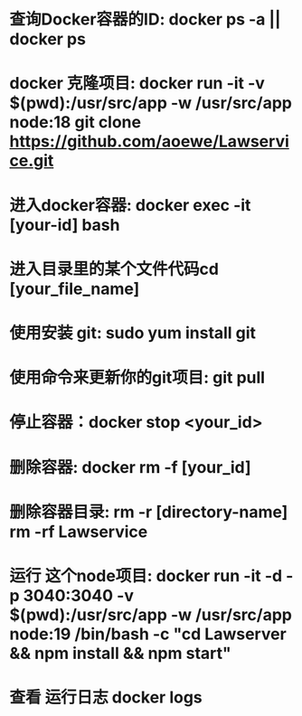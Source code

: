 # 查询Docker容器的ID: docker ps -a  ||  docker ps

# docker 克隆项目: docker run -it -v $(pwd):/usr/src/app -w /usr/src/app node:18 git clone https://github.com/aoewe/Lawservice.git

# 进入docker容器: docker exec -it [your-id] bash    

# 进入目录里的某个文件代码cd [your_file_name]

# 使用安装 git: sudo yum install git

# 使用命令来更新你的git项目: git pull

# 停止容器：docker stop <your_id>

# 删除容器: docker rm -f [your_id]

# 删除容器目录: rm -r [directory-name]  rm -rf Lawservice

# 运行 这个node项目: docker run -it -d -p 3040:3040 -v $(pwd):/usr/src/app -w /usr/src/app node:19 /bin/bash -c "cd Lawserver && npm install && npm start"

#  查看 运行日志 docker logs 
